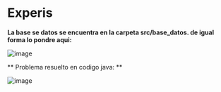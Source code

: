 # Experis

**La base se datos se encuentra en la carpeta src/base_datos. de igual forma lo pondre aqui:**

![image](https://user-images.githubusercontent.com/65686541/180334177-c063107a-43f7-4c58-87c4-f95ebf9d10c0.png)


** Problema resuelto en codigo java: **

![image](https://user-images.githubusercontent.com/65686541/180334582-0dd826cf-99d2-44e2-a3a4-1018968d1bdd.png)

